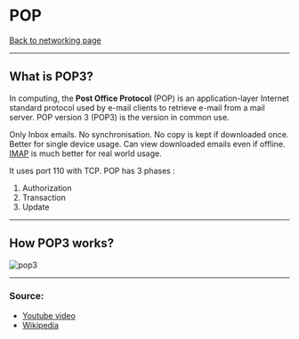 # POP
[Back to networking page](../index.md)

---

## What is POP3?
In computing, the **Post Office Protocol** (POP) is an application-layer Internet standard protocol used by e-mail clients to retrieve e-mail from a mail server. POP version 3 (POP3) is the version in common use.

Only Inbox emails. No synchronisation. No copy is kept if downloaded once.
Better for single device usage. Can view downloaded emails even if offline.
[IMAP](IMAP.md) is much better for real world usage.

It uses port 110 with TCP.
POP has 3 phases :
1. Authorization
2. Transaction
3. Update

---

## How POP3 works?
![pop3](https://www.gatevidyalay.com/wp-content/uploads/2018/09/Simple-Mail-Transfer-Protocol-1.png)

---

### Source:
- [Youtube video](https://youtu.be/SBaARws0hy4)
- [Wikipedia](https://en.wikipedia.org/wiki/Post_Office_Protocol)